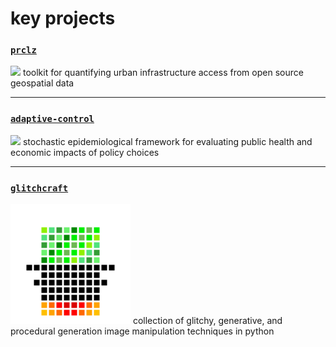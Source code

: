 # key projects

### [`prclz`](https://github.com/mansueto-institute/prclz) 

<img src="https://github.com/mansueto-institute/prclz/blob/master/docs/logo.svg" width="192"> 
toolkit for quantifying urban infrastructure access from open source geospatial data

---

### [`adaptive-control`](https://github.com/mansueto-institute/adaptive-control)
<img src="https://github.com/mansueto-institute/adaptive-control/blob/master/docs/logo.svg" width="192"> 
stochastic epidemiological framework for evaluating public health and economic impacts of policy choices 

---

### [`glitchcraft`](https://github.com/satejsoman/glitchcraft)
<img src="https://github.com/satejsoman/glitchcraft/blob/master/logo/logo.png" width="192">
collection of glitchy, generative, and procedural generation image manipulation techniques in python
